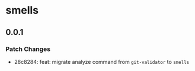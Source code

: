 # smells

## 0.0.1

### Patch Changes

- 28c8284: feat: migrate analyze command from `git-validator` to `smells`
